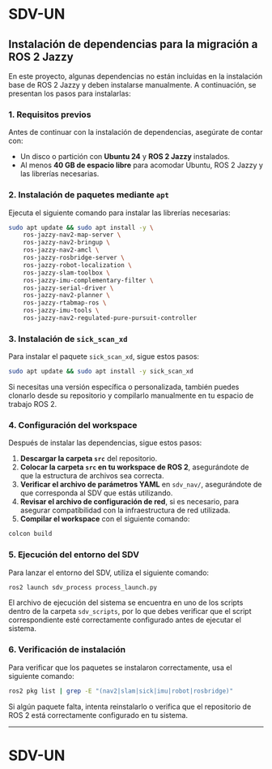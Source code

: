 # SDV-UN
## Instalación de dependencias para la migración a ROS 2 Jazzy

En este proyecto, algunas dependencias no están incluidas en la instalación base de ROS 2 Jazzy y deben instalarse manualmente. A continuación, se presentan los pasos para instalarlas:

### 1. Requisitos previos

Antes de continuar con la instalación de dependencias, asegúrate de contar con:
- Un disco o partición con **Ubuntu 24** y **ROS 2 Jazzy** instalados.
- Al menos **40 GB de espacio libre** para acomodar Ubuntu, ROS 2 Jazzy y las librerías necesarias.

### 2. Instalación de paquetes mediante `apt`

Ejecuta el siguiente comando para instalar las librerías necesarias:

```sh
sudo apt update && sudo apt install -y \
    ros-jazzy-nav2-map-server \
    ros-jazzy-nav2-bringup \
    ros-jazzy-nav2-amcl \
    ros-jazzy-rosbridge-server \
    ros-jazzy-robot-localization \
    ros-jazzy-slam-toolbox \
    ros-jazzy-imu-complementary-filter \
    ros-jazzy-serial-driver \
    ros-jazzy-nav2-planner \
    ros-jazzy-rtabmap-ros \
    ros-jazzy-imu-tools \
    ros-jazzy-nav2-regulated-pure-pursuit-controller
```

### 3. Instalación de `sick_scan_xd`

Para instalar el paquete `sick_scan_xd`, sigue estos pasos:

```sh
sudo apt update && sudo apt install -y sick_scan_xd
```

Si necesitas una versión específica o personalizada, también puedes clonarlo desde su repositorio y compilarlo manualmente en tu espacio de trabajo ROS 2.

### 4. Configuración del workspace

Después de instalar las dependencias, sigue estos pasos:

1. **Descargar la carpeta `src`** del repositorio.
2. **Colocar la carpeta `src` en tu workspace de ROS 2**, asegurándote de que la estructura de archivos sea correcta.
3. **Verificar el archivo de parámetros YAML** en `sdv_nav/`, asegurándote de que corresponda al SDV que estás utilizando.
4. **Revisar el archivo de configuración de red**, si es necesario, para asegurar compatibilidad con la infraestructura de red utilizada.
5. **Compilar el workspace** con el siguiente comando:

```sh
colcon build
```

### 5. Ejecución del entorno del SDV

Para lanzar el entorno del SDV, utiliza el siguiente comando:

```sh
ros2 launch sdv_process process_launch.py
```

El archivo de ejecución del sistema se encuentra en uno de los scripts dentro de la carpeta `sdv_scripts`, por lo que debes verificar que el script correspondiente esté correctamente configurado antes de ejecutar el sistema.

### 6. Verificación de instalación

Para verificar que los paquetes se instalaron correctamente, usa el siguiente comando:

```sh
ros2 pkg list | grep -E "(nav2|slam|sick|imu|robot|rosbridge)"
```

Si algún paquete falta, intenta reinstalarlo o verifica que el repositorio de ROS 2 está correctamente configurado en tu sistema.

---

# SDV-UN
